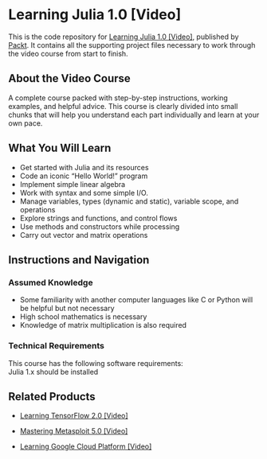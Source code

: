 # Learning Julia 1.0 [Video]
This is the code repository for [Learning Julia 1.0 [Video]](https://www.packtpub.com/application-development/learning-julia-10-video?utm_source=github&utm_medium=repository&utm_campaign=9781788477253), published by [Packt](https://www.packtpub.com/?utm_source=github). It contains all the supporting project files necessary to work through the video course from start to finish.
## About the Video Course
A complete course packed with step-by-step instructions, working examples, and helpful advice. This course is clearly divided into small chunks that will help you understand each part individually and learn at your own pace.

<H2>What You Will Learn</H2>
<DIV class=book-info-will-learn-text>
<UL>
<LI>Get started with Julia and its resources 
<LI>Code an iconic “Hello World!” program 
<LI>Implement simple linear algebra 
<LI>Work with syntax and some simple I/O. 
<LI>Manage variables, types (dynamic and static), variable scope, and operations 
<LI>Explore strings and functions, and control flows 
<LI>Use methods and constructors while processing 
<LI>Carry out vector and matrix operations </LI></UL></DIV>

## Instructions and Navigation
### Assumed Knowledge
<ul><li>Some familiarity with another computer languages like C or Python will be helpful but not necessary</li>
<li>High school mathematics is necessary</li>
<li>Knowledge of matrix multiplication is also required</li></ul>

### Technical Requirements
This course has the following software requirements:<br/>
Julia 1.x should be installed

## Related Products
* [Learning TensorFlow 2.0 [Video]](https://www.packtpub.com/big-data-and-business-intelligence/learning-tensorflow-20-video?utm_source=github&utm_medium=repository&utm_campaign=9781789951370)

* [Mastering Metasploit 5.0 [Video]](https://www.packtpub.com/networking-and-servers/mastering-metasploit-50-video?utm_source=github&utm_medium=repository&utm_campaign=9781838551544)

* [Learning Google Cloud Platform [Video]](https://www.packtpub.com/virtualization-and-cloud/learning-google-cloud-platform-video?utm_source=github&utm_medium=repository&utm_campaign=9781789533811)

